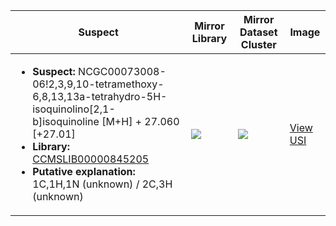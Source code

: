 | Suspect | Mirror Library | Mirror Dataset Cluster | Image |
| --- | --- | --- | --- |
| <ul><li><b>Suspect:</b> NCGC00073008-06!2,3,9,10-tetramethoxy-6,8,13,13a-tetrahydro-5H-isoquinolino[2,1-b]isoquinoline [M+H] +  27.060 [+27.01]</li><li><b>Library:</b> [CCMSLIB00000845205](https://gnps.ucsd.edu/ProteoSAFe/gnpslibraryspectrum.jsp?SpectrumID=CCMSLIB00000845205)</li><li><b>Putative explanation:</b> 1C,1H,1N (unknown) / 2C,3H (unknown)</li></ul> | ![](https://metabolomics-usi.ucsd.edu/svg/mirror?usi1=mzspec:MSV000080492:E12_GE12_01_2717.mzML:scan:18&usi2=mzspec:GNPSLIBRARY:CCMSLIB00000845205&mz_min=50&mz_max=500) | ![](https://metabolomics-usi.ucsd.edu/svg/mirror?usi1=mzspec:MSV000080492:E12_GE12_01_2717.mzML:scan:18&usi2=mzspec:MSV000084314:MSV000080492.mgf:scan:86986&mz_min=50&mz_max=500) | [View USI](https://metabolomics-usi.ucsd.edu/svg/?usi=mzspec:MSV000080492:E12_GE12_01_2717.mzML:scan:18&mz_min=50&mz_max=500)| 
